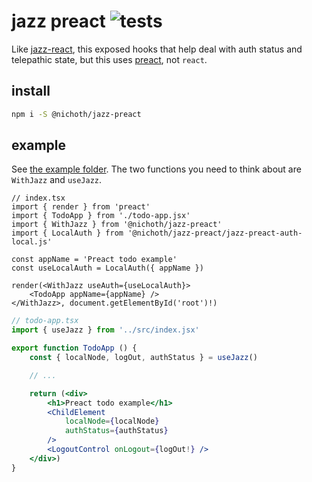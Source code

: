 # jazz preact ![tests](https://github.com/nichoth/jazz-preact/actions/workflows/nodejs.yml/badge.svg)

Like [jazz-react](https://github.com/gardencmp/jazz/blob/main/DOCS.md/#jazz-react), this exposed hooks that help deal with auth status and telepathic state, but this uses [preact](https://preactjs.com/), not `react`.

## install 
```bash
npm i -S @nichoth/jazz-preact
```

## example
See [the example folder](./example/). The two functions you need to think about are `WithJazz` and `useJazz`.

```tsx
// index.tsx
import { render } from 'preact'
import { TodoApp } from './todo-app.jsx'
import { WithJazz } from '@nichoth/jazz-preact'
import { LocalAuth } from '@nichoth/jazz-preact/jazz-preact-auth-local.js'

const appName = 'Preact todo example'
const useLocalAuth = LocalAuth({ appName })

render(<WithJazz useAuth={useLocalAuth}>
    <TodoApp appName={appName} />
</WithJazz>, document.getElementById('root')!)
```

```jsx
// todo-app.tsx
import { useJazz } from '../src/index.jsx'

export function TodoApp () {
    const { localNode, logOut, authStatus } = useJazz()

    // ...

    return (<div>
        <h1>Preact todo example</h1>
        <ChildElement
            localNode={localNode}
            authStatus={authStatus}
        />
        <LogoutControl onLogout={logOut!} />
    </div>)
}
```